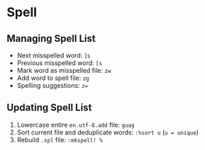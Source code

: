 # Spell

## Managing Spell List

- Next misspelled word: `]s`
- Previous misspelled word: `[s`
- Mark word as misspelled file: `zw`
- Add word to spell file: `zg`
- Spelling suggestions: `z=`

## Updating Spell List

1. Lowercase entire `en.utf-8.add` file: `guag`
2. Sort current file and deduplicate words: `:%sort u` (`u = unique`)
3. Rebuild `.spl` file: `:mkspell! %`
